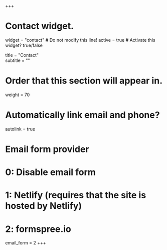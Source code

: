 +++
# Contact widget.
widget = "contact"  # Do not modify this line!
active = true  # Activate this widget? true/false

title = "Contact"   
subtitle = ""

# Order that this section will appear in.
weight = 70

# Automatically link email and phone?
autolink = true

# Email form provider
#   0: Disable email form
#   1: Netlify (requires that the site is hosted by Netlify)
#   2: formspree.io
email_form = 2
+++

